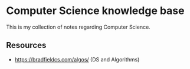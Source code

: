 # Computer Science knowledge base

This is my collection of notes regarding Computer Science.

## Resources

- https://bradfieldcs.com/algos/ (DS and Algorithms)

